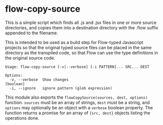 # flow-copy-source

This is a simple script which finds all .js and .jsx files in one or more
source directories, and copies them into a destination directory with the
.flow suffix appended to the filename.

This is intended to be used as a build step for Flow-typed Javascript projects
so that the original typed source files can be placed in the same directory as
the transpiled code, so that Flow can use the type definitions in the original
source code.

```
Usage: flow-copy-source [-v|--verbose] [-i PATTERN]... SRC... DEST

Options:
  -v, --verbose  Show changes                                          [boolean]
  -i, --ignore   ignore pattern (glob expression)
```

This module also exports the `flowCopySource(sources, dest, options)` function.
`sources` must be an array of strings, `dest` must be a string, and `options`
may optionally be an object with a `verbose` boolean property. The function
returns a promise for an array of `{src, dest}` objects listing the operations
done.
